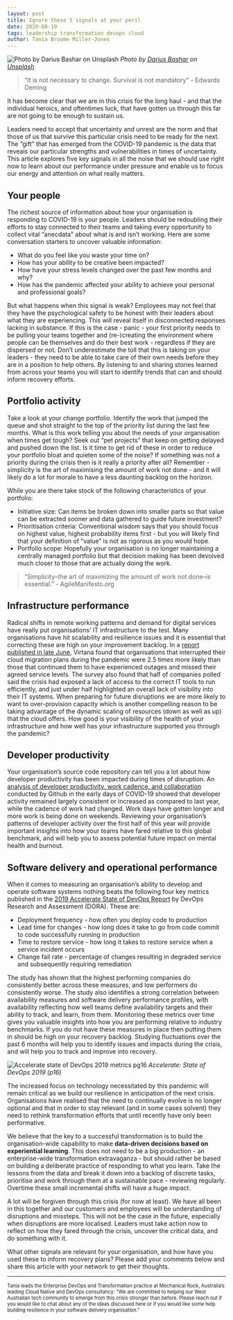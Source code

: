 ```yaml
---
layout: post
title: Ignore these 5 signals at your peril
date: 2020-08-19
tags: leadership transformation devops cloud
author: Tania Broome Miller-Jones
---
```


![Photo by Darius Bashar on Unsplash]({{site.url}}/img/ignore-these-five-signals/signals-header.jpg)
*Photo by [Darius Bashar](https://unsplash.com/@dariusbashar?utm_source=unsplash&utm_medium=referral&utm_content=creditCopyText) on [Unsplash](https://unsplash.com/s/photos/chaos?utm_source=unsplash&utm_medium=referral&utm_content=creditCopyText)*

> “It is not necessary to change. Survival is not mandatory” - Edwards Deming

It has become clear that we are in this crisis for the long haul - and that the individual heroics, and oftentimes luck, that have gotten us through this far are not going to be enough to sustain us.  

Leaders need to accept that uncertainty and unrest are the norm and that those of us that survive this particular crisis need to be ready for the next. The “gift” that has emerged from the COVID-19 pandemic is the data that reveals our particular strengths and vulnerabilities in times of uncertainty. This article explores five key signals in all the noise that we should use right now to learn about our performance under pressure and enable us to focus our energy and attention on what really matters.

## Your people

The richest source of information about how your organisation is responding to COVID-19 is your people.  Leaders should be redoubling their efforts to stay connected to their teams and taking every opportunity to collect vital “anecdata" about what is and isn’t working.  Here are some conversation starters to uncover valuable information: 

* What do you feel like you waste your time on?
* How has your ability to be creative been impacted?
* How have your stress levels changed over the past few months and why?
* How has the pandemic affected your ability to achieve your personal and professional goals?

But what happens when this signal is weak? Employees may not feel that they have the psychological safety to be honest with their leaders about what they are experiencing. This will reveal itself in disconnected responses lacking in substance. If this is the case - panic - your first priority needs to be pulling your teams together and (re-)creating the environment where people can be themselves and do their best work - regardless if they are dispersed or not.  Don’t underestimate the toll that this is taking on your leaders - they need to be able to take care of their own needs before they are in a position to help others.  By listening to and sharing stories learned from across your teams you will start to identify trends that can and should inform recovery efforts.

## Portfolio activity

Take a look at your change portfolio.  Identify the work that jumped the queue and shot straight to the top of the priority list during the last few months.  What is this work telling you about the needs of your organisation when times get tough? Seek out “pet projects” that keep on getting delayed and pushed down the list.  Is it time to get rid of these in order to reduce your portfolio bloat and quieten some of the noise?  If something was not a priority during the crisis then is it really a priority after all?  Remember - simplicity is the art of maximising the amount of work not done - and it will likely do a lot for morale to have a less daunting backlog on the horizon.

While you are there take stock of the following characteristics of your portfolio:

* Initiative size: Can items be broken down into smaller parts so that value can be extracted sooner and data gathered to guide future investment?
* Prioritisation criteria: Conventional wisdom says that you should focus on highest value, highest probability items first - but you will likely find that your definition of “value” is not as rigorous as you would hope.
* Portfolio scope: Hopefully your organisation is no longer maintaining a centrally managed portfolio but that decision making has been devolved much closer to those that are actually doing the work.

> “Simplicity–the art of maximizing the amount of work not done–is essential.” - AgileManifesto.org

## Infrastructure performance

Radical shifts in remote working patterns and demand for digital services have really put organisations’ IT infrastructure to the test.  Many organisations have hit scalability and resilience issues and it is essential that correcting these are high on your improvement backlog. In a [report published in late June](https://www.virtana.com/blog/cloud-migrations-hit-with-outages-during-pandemic/), Virtana found that organisations that interrupted their cloud migration plans during the pandemic were 2.5 times more likely than those that continued them to have experienced outages and missed their agreed service levels. The survey also found that half of companies polled said the crisis had exposed a lack of access to the correct IT tools to run efficiently, and just under half highlighted an overall lack of visibility into their IT systems.  When preparing for future disruptions we are more likely to want to over-provision capacity which is another compelling reason to be taking advantage of the dynamic scaling of resources (down as well as up) that the cloud offers. How good is your visibility of the health of your infrastructure and how well has your infrastructure supported you through the pandemic?

## Developer productivity

Your organisation’s source code repository can tell you a lot about how developer productivity has been impacted during times of disruption.  An [analysis of developer productivity, work cadence, and collaboration](https://github.blog/2020-05-06-octoverse-spotlight-an-analysis-of-developer-productivity-work-cadence-and-collaboration-in-the-early-days-of-covid-19/) conducted by Github in the early days of COVID-19 showed that developer activity remained largely consistent or increased as compared to last year, while the cadence of work had changed.  Work days have gotten longer and more work is being done on weekends.  Reviewing your organisation’s patterns of developer activity over the first half of this year will provide important insights into how your teams have fared relative to this global benchmark, and will help you to assess potential future impact on mental health and burnout.

## Software delivery and operational performance

When it comes to measuring an organisation’s ability to develop and operate software systems nothing beats the following four key metrics published in the [2019 Accelerate State of DevOps Report](https://cloud.google.com/devops/state-of-devops/) by DevOps Research and Assessment (DORA).  These are:

* Deployment frequency - how often you deploy code to production
* Lead time for changes - how long does it take to go from code commit to code successfully running in production
* Time to restore service - how long it takes to restore service when a service incident occurs
* Change fail rate - percentage of changes resulting in degraded service and subsequently requiring remediation

The study has shown that the highest performing companies do consistently better across these measures, and low performers do consistently worse. The study also identifies a strong correlation between availability measures and software delivery performance profiles, with availability reflecting how well teams define availability targets and their ability to track, and learn, from them.  Monitoring these metrics over time gives you valuable insights into how you are performing relative to industry benchmarks. If you do not have these measures in place then putting them in should be high on your recovery backlog. Studying fluctuations over the past 6 months will help you to identify issues and impacts during the crisis, and will help you to track and improve into recovery.  

![Accelerate state of DevOps 2019 metrics pg16]({{site.url}}/img/ignore-these-five-signals/dora-metrics.png)
*Accelerate: State of DevOps 2019 (p16)*

The increased focus on technology necessitated by this pandemic will remain critical as we build our resilience in anticipation of the next crisis.  Organisations have realised that the need to continually evolve is no longer optional and that in order to stay relevant (and in some cases solvent) they need to rethink transformation efforts that until recently have only been performative.  

We believe that the key to a successful transformation is to build the organisation-wide capability to make **data-driven decisions based on experiential learning**.  This does not need to be a big production - an enterprise-wide transformation extravaganza - but should rather be based on building a deliberate practice of responding to what you learn.  Take the lessons from the data and break it down into a backlog of discrete tasks, prioritise and work through them at a sustainable pace - reviewing regularly. Overtime these small incremental shifts will have a huge impact.

A lot will be forgiven through this crisis (for now at least).  We have all been in this together and our customers and employees will be understanding of disruptions and missteps.  This will not be the case in the future, especially when disruptions are more localised.  Leaders must take action now to reflect on how they fared through the crisis, uncover the critical data, and do something with it.

What other signals are relevant for your organisation, and how have you used these to inform recovery plans?  Please add your comments below and share this article with your network to get their thoughts.

---
<!-- markdownlint-disable MD033 -->
<span style="font-size: 0.8em">Tania leads the Enterprise DevOps and Transformation practice at Mechanical Rock, Australia’s leading Cloud Native and DevOps consultancy: "We are committed to helping our West Australian tech community to emerge from this crisis stronger than before.  Please reach out if you would like to chat about any of the ideas discussed here or if you would like some help building resilience in your software delivery organisation.”</span>